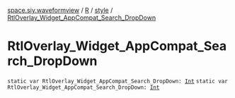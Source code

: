 [space.siy.waveformview](../../index.md) / [R](../index.md) / [style](index.md) / [RtlOverlay_Widget_AppCompat_Search_DropDown](./-rtl-overlay_-widget_-app-compat_-search_-drop-down.md)

# RtlOverlay_Widget_AppCompat_Search_DropDown

`static var RtlOverlay_Widget_AppCompat_Search_DropDown: `[`Int`](https://kotlinlang.org/api/latest/jvm/stdlib/kotlin/-int/index.html)
`static var RtlOverlay_Widget_AppCompat_Search_DropDown: `[`Int`](https://kotlinlang.org/api/latest/jvm/stdlib/kotlin/-int/index.html)
